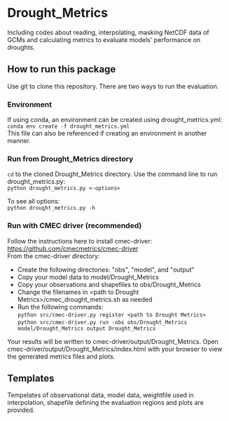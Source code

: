 # Drought_Metrics
Including codes about reading, interpolating, masking NetCDF data of GCMs and calculating metrics to evaluate models' performance on droughts.

## How to run this package
Use git to clone this repository. There are two ways to run the evaluation.

### Environment
If using conda, an environment can be created using drought_metrics.yml:  
`conda env create -f drought_metrics.yml`  
This file can also be referenced if creating an environment in another manner.

### Run from Drought_Metrics directory
`cd` to the cloned Drought_Metrics directory. Use the command line to run drought_metrics.py:  
`python drought_metrics.py <-options>`  

To see all options:  
`python drought_metrics.py -h`  

### Run with CMEC driver (recommended)
Follow the instructions here to install cmec-driver: https://github.com/cmecmetrics/cmec-driver  
From the cmec-driver directory:  
- Create the following directories: "obs", "model", and "output"
- Copy your model data to model/Drought_Metrics
- Copy your observations and shapefiles to obs/Drought_Metrics
- Change the filenames in \<path to Drought Metrics\>/cmec_drought_metrics.sh as needed
- Run the following commands:  
`python src/cmec-driver.py register <path to Drought Metrics>`  
`python src/cmec-driver.py run -obs obs/Drought_Metrics model/Drought_Metrics output Drought_Metrics` 

Your results will be written to cmec-driver/output/Drought_Metrics. Open cmec-driver/output/Drought_Metrics/index.html with your browser to view the generated metrics files and plots.

## Templates
Tempelates of observational data, model data, weightfile used in interpolation, shapefile defining the evaluation regions and plots are provided.
